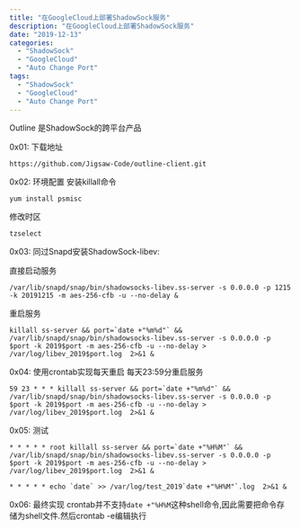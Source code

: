 ```yaml
---
title: "在GoogleCloud上部署ShadowSock服务"
description: "在GoogleCloud上部署ShadowSock服务"
date: "2019-12-13"
categories:
  - "ShadowSock"
  - "GoogleCloud"
  - "Auto Change Port"  
tags:
  - "ShadowSock"
  - "GoogleCloud"
  - "Auto Change Port"  
---
```


Outline 是ShadowSock的跨平台产品

0x01: 下载地址

```shell
https://github.com/Jigsaw-Code/outline-client.git
```
0x02:  环境配置
安装killall命令
```shell
yum install psmisc
```

修改时区
```shell
tzselect
```
0x03: 同过Snapd安装ShadowSock-libev:

直接启动服务
```shell
/var/lib/snapd/snap/bin/shadowsocks-libev.ss-server -s 0.0.0.0 -p 1215 -k 20191215 -m aes-256-cfb -u --no-delay &
```
重启服务
```shell
killall ss-server && port=`date +"%m%d"` && /var/lib/snapd/snap/bin/shadowsocks-libev.ss-server -s 0.0.0.0 -p $port -k 2019$port -m aes-256-cfb -u --no-delay > /var/log/libev_2019$port.log  2>&1 &
```

0x04: 使用crontab实现每天重启
每天23:59分重启服务
```shell
59 23 * * * killall ss-server && port=`date +"%m%d"` && /var/lib/snapd/snap/bin/shadowsocks-libev.ss-server -s 0.0.0.0 -p $port -k 2019$port -m aes-256-cfb -u --no-delay > /var/log/libev_2019$port.log  2>&1 &
```

0x05: 测试
```shell
* * * * * root killall ss-server && port=`date +"%H%M"` && /var/lib/snapd/snap/bin/shadowsocks-libev.ss-server -s 0.0.0.0 -p $port -k 2019$port -m aes-256-cfb -u --no-delay > /var/log/libev_2019$port.log  2>&1 &

* * * * * echo `date` >> /var/log/test_2019`date +"%H%M"`.log  2>&1 &
```

0x06: 最终实现
crontab并不支持`date +"%H%M`这种shell命令,因此需要把命令存储为shell文件.然后crontab -e编辑执行
